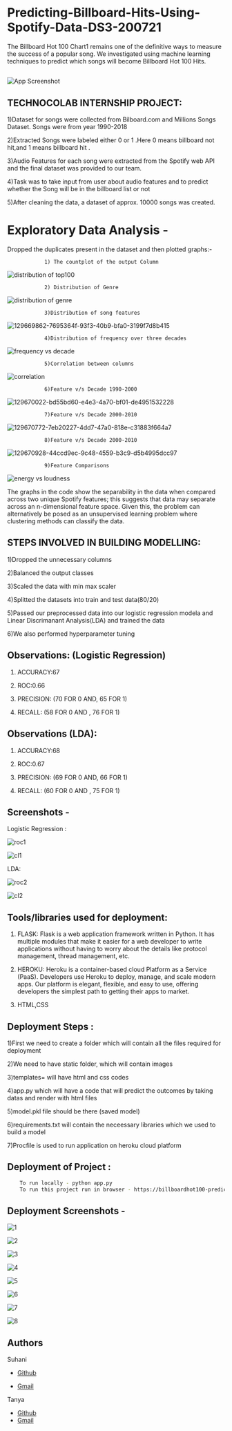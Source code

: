 
# Predicting-Billboard-Hits-Using-Spotify-Data-DS3-200721

The Billboard Hot 100 Chart1 remains one of the definitive ways to measure the success of a popular song. We investigated using machine learning techniques to predict which songs will become Billboard Hot 100 Hits.





## 

![App Screenshot](https://upload.wikimedia.org/wikipedia/commons/2/2b/Billboard_Hot_100_logo.jpg)


## TECHNOCOLAB INTERNSHIP PROJECT:


1)Dataset for songs were collected from Bilboard.com and Millions Songs Dataset. Songs were from year 1990-2018

2)Extracted Songs were labeled either 0 or 1 .Here 0 means billboard not hit,and 1 means billboard hit .

3)Audio Features for each song were extracted from the Spotify web API and the final dataset was provided to our team.

4)Task was to take input from user about audio features and to predict whether the Song will be in the billboard list or not

5)After cleaning the data, a dataset of approx. 10000 songs was created.


# Exploratory Data Analysis -

Dropped the duplicates present in the dataset and then plotted graphs:-

                1) The countplot of the output Column
![distribution of top100](https://user-images.githubusercontent.com/66556476/130225045-8549dbbb-2954-47da-b57c-c6407af235f0.png)

                2) Distribution of Genre
![distribution of genre](https://user-images.githubusercontent.com/66556476/130225259-43293e64-0f0f-4bf0-b7c9-27719eef8d4c.png)
                
                3)Distribution of song features 
![129669862-7695364f-93f3-40b9-bfa0-3199f7d8b415](https://user-images.githubusercontent.com/66556476/130225897-0d521ff5-115a-4ac7-9ce8-4c055bd5f78d.png)

                4)Distribution of frequency over three decades
![frequency vs decade](https://user-images.githubusercontent.com/66556476/130225957-faa3e75e-7f38-42ab-9cb7-9a72da272135.png)

                5)Correlation between columns 
![correlation](https://user-images.githubusercontent.com/66556476/130227153-4b1ab457-fb7e-4f79-8411-148a9a6eeda1.png)

                6)Feature v/s Decade 1990-2000

![129670022-bd55bd60-e4e3-4a70-bf01-de4951532228](https://user-images.githubusercontent.com/66556476/130225850-fe95029f-e14a-4eda-b18b-28e2d528a164.png)

                7)Feature v/s Decade 2000-2010
![129670772-7eb20227-4dd7-47a0-818e-c31883f664a7](https://user-images.githubusercontent.com/66556476/130225857-3be05f34-eb5e-406a-a11e-81e448cb3b8d.png)

                8)Feature v/s Decade 2000-2010
![129670928-44ccd9ec-9c48-4559-b3c9-d5b4995dcc97](https://user-images.githubusercontent.com/66556476/130225939-9ac0ce3d-ee84-45de-8882-62026e8ffc99.png)

                
                9)Feature Comparisons
![energy vs loudness](https://user-images.githubusercontent.com/66556476/130225978-3b23e702-85ec-41d3-88fe-95fffaa5f726.png)

The graphs in the code show the separability in the data when compared across two unique Spotify features; this suggests that data may separate across an n-dimensional feature space. Given this, the problem can alternatively be posed as an unsupervised learning problem where clustering methods can classify the data.

         
## STEPS INVOLVED IN BUILDING MODELLING:

1)Dropped the unnecessary columns

2)Balanced the output classes

3)Scaled the data with min max scaler

4)Splitted the datasets into train and test data(80/20)

5)Passed our preprocessed data into our logistic regression modela and Linear Discrimanant Analysis(LDA) and trained the data

6)We also performed hyperparameter tuning

## Observations: (Logistic Regression)

1) ACCURACY:67

2) ROC:0.66

3) PRECISION: (70 FOR 0 AND, 65 FOR 1)

4) RECALL: (58 FOR 0 AND , 76 FOR 1)


## Observations (LDA):

1) ACCURACY:68

2) ROC:0.67

3) PRECISION: (69 FOR 0 AND, 66 FOR 1)

4) RECALL: (60 FOR 0 AND , 75 FOR 1)


## Screenshots -

Logistic Regression :


![roc1](https://user-images.githubusercontent.com/66556476/130228799-b5a0a9a5-d647-41de-a48e-0f6bf0947e69.png)

![cl1](https://user-images.githubusercontent.com/66556476/130228820-3f8edef4-2d88-4930-af7e-05abfc8228d7.png)

LDA:


![roc2](https://user-images.githubusercontent.com/66556476/130228862-1471176b-080f-4368-b512-f6b074522bc3.png)

![cl2](https://user-images.githubusercontent.com/66556476/130228880-514e4db0-990b-4474-a358-e39e1eb1ac10.png)




## Tools/libraries used for deployment:

1) FLASK: Flask is a web application framework written in Python. It has multiple modules that make it easier for a web developer to write applications without having to worry about the details like protocol management, thread management, etc.

2) HEROKU: Heroku is a container-based cloud Platform as a Service (PaaS). Developers use Heroku to deploy, manage, and scale modern apps. Our platform is elegant, flexible, and easy to use, offering developers the simplest path to getting their apps to market.

3) HTML,CSS

## Deployment Steps :

1)First we need to create a folder which will contain all the files required for deployment

2)We need to have static folder, which will contain images

3)templates= will have html and css codes

4)app.py which will have a code that will predict the outcomes by taking datas and render with html files

5)model.pkl file should be there (saved model)

6)requirements.txt will contain the neceessary libraries which we used to build a model

7)Procfile is used to run application on heroku cloud platform


## Deployment of Project :

```bash
    To run locally - python app.py
    To run this project run in browser - https://billboardhot100-predictionapp.herokuapp.com/
```
## Deployment Screenshots -

![1](https://user-images.githubusercontent.com/66556476/130234893-be8eb86e-07e5-4a06-86ca-c30f7ad97bb7.png)

![2](https://user-images.githubusercontent.com/66556476/130234898-d7392378-eb33-450d-b004-77193855098b.png)

![3](https://user-images.githubusercontent.com/66556476/130234902-7f426569-1b16-4ca9-a395-8c0d77ed2ea7.png)

![4](https://user-images.githubusercontent.com/66556476/130234908-07b3fe46-0592-4e8d-bca4-f7d58e4319a2.png)

![5](https://user-images.githubusercontent.com/66556476/130234918-3f135943-903f-4e21-8d11-ab294140787a.png)

![6](https://user-images.githubusercontent.com/66556476/130234924-1da68ea2-0774-4fb7-8c2c-1b97d36502f6.png)

![7](https://user-images.githubusercontent.com/66556476/130235001-cec98887-8f2b-4c2f-8cc9-a521184f8a8b.png)

![8](https://user-images.githubusercontent.com/66556476/130235009-d15108f5-e71f-420c-8203-f8692513469f.png)


  
## Authors

Suhani

- [Github](https://github.com/Suhani19/)

- [Gmail](https://suhanichhabra19@gmail.com) 


Tanya

- [Github](https://github.com/tanyarayat)
- [Gmail](https://tanyarayat@gmail.com)


  
